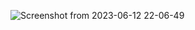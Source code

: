 ![Screenshot from 2023-06-12 22-06-49](https://github.com/anupomm/ostad-assignment-module6/assets/95094496/15c884ea-b121-4d97-bfd4-4049faca835f)
